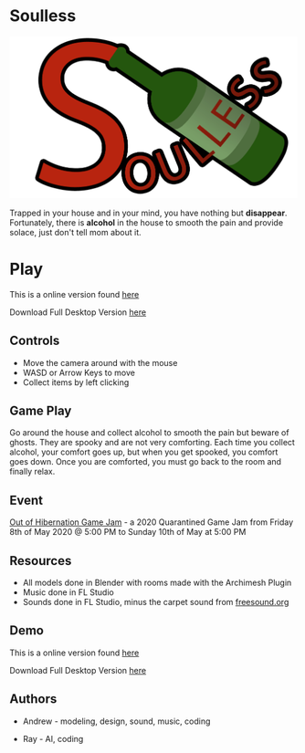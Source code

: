 # Soulless

<img src="Assets\Sprites\logo.png" alt="logo" style="zoom:50%;" />

Trapped in your house and in your mind, you have nothing but **disappear**. Fortunately, there is **alcohol** in the house to smooth the pain and provide solace, just don't tell mom about it. 

# Play

This is a online version found [here](https://itch.io/embed-upload/2251772?color=fe5e5e)

Download Full Desktop Version [here](https://github.com/Zeyu-Li/Quarantined_Game_Jam/releases/tag/v1.1)



## Controls

- Move the camera around with the mouse
- WASD or Arrow Keys to move 
- Collect items by left clicking



## Game Play

Go around the house and collect alcohol to smooth the pain but beware of ghosts. They are spooky and are not very comforting. Each time you collect alcohol, your comfort goes up, but when you get spooked, you comfort goes down. Once you are comforted, you must go back to the room and finally relax. 



## Event

[Out of Hibernation Game Jam](https://itch.io/jam/oohgamejam) - a 2020 Quarantined Game Jam from Friday 8th of May 2020 @ 5:00 PM to Sunday 10th of May at 5:00 PM



## Resources

- All models done in Blender with rooms made with the Archimesh Plugin
- Music done in FL Studio
- Sounds done in FL Studio, minus the carpet sound from [freesound.org](https://freesound.org/people/mlsulli/sounds/234855/)



## Demo

This is a online version found [here](https://itch.io/embed-upload/2251772?color=fe5e5e)

Download Full Desktop Version [here](https://github.com/Zeyu-Li/Quarantined_Game_Jam/releases/tag/v1.1)



## Authors

- Andrew - modeling, design, sound, music, coding

- Ray - AI, coding